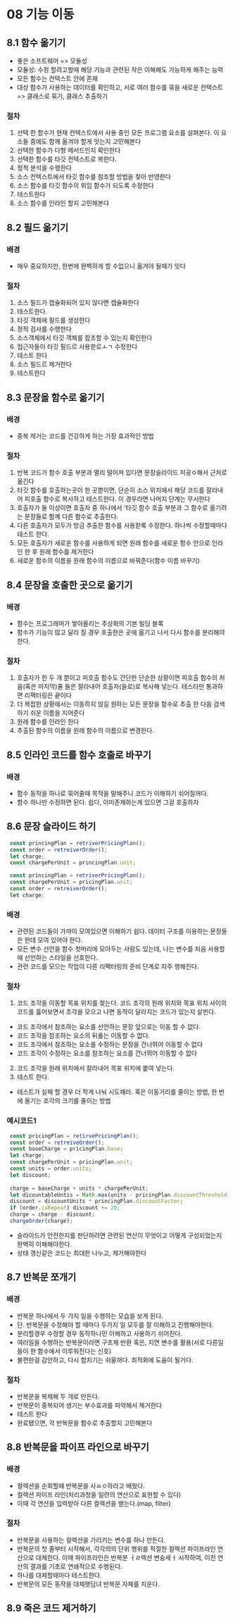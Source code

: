 # 08 기능 이동                

## 8.1 함수 옮기기
 - 좋은 소프트웨어 => 모듈성
 - 모듈성: 수정 할려고할때 해당 기능과 관련된 작은 이해해도 가능하게 해주는 능력
 - 모든 함수는 컨텍스트 안에 존재
 - 대상 함수가 사용하는 데이터를 확인하고, 서로 여러 함수를 묶을 새로운 컨택스트 => 클래스로 묶기, 클래스 추출하기
 ### 절차
  1) 선택 한 함수가 현재 컨텍스트에서 사용 중인 모든 프로그램 요소를 살펴본다. 이 요소들 중에도 함께 옮겨야 할게 잇는지 고민해본다
  2) 선택한 함수가 다형 메서드인지 확인한다
  3) 선택한 함수를 타깃 컨텍스트로 복한다.
  4) 정적 분석을 수행한다
  5) 소스 컨텍스트에서 타깃 함수를 참조할 방법을 찾아 반영한다
  6) 소스 함수를 타깃 함수의 위임 함수가 되도록 수정한다
  7) 테스트한다
  8) 소스 함수를 인라인 할지 고민해본다
       

## 8.2 필드 옮기기

### 배경
 - 매우 중요하지만, 한번에 완벽하게 할 수없으니 옮겨야 될때가 잇다

### 절차
 1) 소스 필드가 캡슐화되어 있지 않다면 캡슐화한다
 2) 테스트한다.
 3) 타깃 객체에 필드를 생성한다
 4) 정적 검사를 수행한다
 5) 소스객체에서 타깃 객체를 참조할 수 있는지 확인한다
 6) 접근자들이 타깃 필드르 사용핟로ㅗㄱ 수정한다
 7) 테스트 한다
 8) 소스 필드르 제거한다
 9) 테스트한다

## 8.3 문장을 함수로 옮기기

### 배경 
 - 중복 제거는 코드를 건강하게 하는 가장 효과적인 방법

### 절차
 1) 반복 코드가 함수 호출 부분과 멀리 떨어져 있다면 문장슬라이드 저굥ㅇ해서 근처로 옮긴다
 2) 타깃 함수를 호출하는곳이 한 곳뿐이면, 단순히 소스 위치에서 해당 코드를 잘라내어 피호출 함수로 복사하고 테스트한다. 이 경우라면 나머지 단계는 무시한다
 3) 호출자가 둘 이상이면 호출자 중 하나에서 '타깃 함수 호출 부분과 그 함수로 옮기려는 문장들로 함께 다른 함수로 추출한다.
 4) 다른 호출자가 모두가 방금 추출한 함수를 사용핟록 수정한다. 하나씩 수정할때마다 테스트 한다.
 5) 모든 호출자가 새로운 함수를 사용하게 되면 원래 함수를 새로운 함수 안으로 인라인 한 후 원래 함수를 제거한다
 6) 새로운 함수의 이름을 원래 함수의 이름으로 바꿔준다(함수 이름 바꾸기)

## 8.4 문장을 호출한 곳으로 옮기기

### 배경 
 - 함수는 프로그래머가 쌓아올리는 추상화의 기본 빌딩 블록
 - 함수가 기능이 많고 달라 질 경우 호출한은 곳에 옮기고 나서 다시 함수를 분리해야한다.

### 절차
 1) 호출자가 한 두 개 뿐이고 피호출 함수도 간단한 단순한 상황이면 피호출 함수의 처음(혹은 마지막)줄 들은 잘라내어 호출자(들로)로 복사해 넣는다. 테스타만 통과하면 리팩터링은 끝이다
 2) 더 복잡한 상황에서는 이동하지 않길 원하는 모든 문장을 함수로 추출 한 다음 검색하기 쉬운 이름을 지어준다
 3) 원래 함수를 인라인 한다
 4) 추출된 함수의 이름을 원래 함수의 이름으로 변경한다.

## 8.5 인라인 코드를 함수 호출로 바꾸기
### 배경
 - 함수 동작을 하나로 묶어줄때 목적을 말해주니 코드가 이해하기 쉬어질꺼다.
 - 함수 하나만 수정하면 된다. 쉽다, 이미존재하는게 있으면 그걸 호출하자
                                                             
## 8.6 문장 슬라이드 하기

~~~javascript
 const princingPlan = retriverPricingPlan();
 const order = retreiverOrder();
 let charge;
 const chargePerUnit = princingPlan.unit;
~~~

~~~javascript
 const princingPlan = retriverPricingPlan();
 const chargePerUnit = pricingPlan.unit;
 const order = retreiverOrder();
 let charge;
~~~
### 배경 
 - 관련된 코드들이 가까이 모여있으면 이해하기 쉽다. 데이터 구조를 이용하는 문장들은 한데 모여 있어야 한다.
 - 모든 변수 선언을 함수 첫머리에 모아두는 사람도 있는데, 나는 변수를 처음 사용할때 선언하는 스타일을 선호한다.
 - 관련 코드를 모으는 작업이 다른 리팩터링의 준비 단계로 자주 행해진다.

### 절차
 1) 코드 조각을 이동할 목표 위치를 찾는다. 코드 조각의 원래 위치와 목표 위치 사이의 코드를 훓어보면서 조각을 모으고 나면 동작이 달라지는 코드가 있는지 살핀다.<br>
   - 코드 조각에서 참조하는 요소를 선언하는 문장 앞으로는 이동 할 수 없다.
   - 코드 조각을 참조하는 요소의 뒤롤는 이동할 수 없다.
   - 코드 조각에서 참조하는 요소를 수정하는 문장을 건너뛰어 이동할 수 없다
   - 코드 조각이 수정하는 요소를 참조하는 요소를 건너뛰어 이동할 수 없다
 2) 코드 조각을 원래 위치에서 잘라내어 목표 위치에 붙여 넣는다.
 3) 테스트 한다.
 - 테스트가 실패 할 경우 더 작게 나눠 시도해라. 혹은 이동거리를 줄이는 방법, 한 번에 올기는 조각의 크기를 줄이는 방법

### 예시코드1
~~~javascript
 const pricingPlan = retirvePricingPlan();
 const order = retreiveOrder();
 const baseCharge = pricingPlan.base;
 let charge;
 const chargePerUnit = pricingPlan.unit;
 const units = order.units;
 let discount;
 
 charge = baseCharge + units * chargePerUnit;
 let dicountableUntis = Math.max(units - pricingPlan.discountThreshold, 0);
 discount = discountUnits * princingPlan.discountFactor;
 if (order.isRepeat) discount += 20;
 charge = charge - discount;
 chargeOrder(charge);
~~~
 - 슬라이드가 안전한지를 판단하려면 관련된 연산이 무엇이고 어떻게 구성되었는지 완벽히 이해해야한다.
 - 상태 갱신같은 코드는 최대한 나누고, 제거해야한다

## 8.7 반복문 쪼개기

### 배경 
- 반복문 하나에서 두 가지 일을 수행하는 모습을 보게 된다.
- 단. 반복문을 수정해야 할 때마다 두가지 일 모두를 잘 이해하고 진행해야한다.
- 분리할경우 수정할 경우 동작하나민 이해하고 사용하기 쉬어진다.
- 여러일을 수행하는 반복문이라면 구조체 반환 혹은, 지연 변수를 활용(서로 다른일 들이 한 함수에서 이루워진다는 신호)
- 불편한걸 감안하고, 다시 합치기는 쉬울꺼다. 최적화에 도움이 될거다.

### 절차
- 반복문을 복제해 두 개로 만든다.
- 반복문이 중복되어 생기는 부수효과를 파악해서 제거한다
- 테스트 한다
- 완료됐으면, 각 반복문을 함수로 추출할지 고민해본다

## 8.8 반복문을 파이프 라인으로 바꾸기

### 배경 
 - 컬렉션을 순회할때 반복문을 사ㅛㅇ하라고 배웠다. 
 - 컬렉션 파이프 라인(처리과정을 일련의 연산으로 표현할 수 있다)
 - 이때 각 연산을 입력받아 다른 컬렉션을 밷는다.(map, filter)
### 절차
 - 반복문을 사용하는 컬렉션을 가리키는 변수를 하나 만든다.
 - 반복문의 첫 줄부터 시작해서, 각각의의 단위 행위를 적절한 컬렉션 파이프라인 연산으로 대체한다. 이때 파이프라인은 반복분 ㅓㄹ렉션 변숭세ㅓ 시작하여, 이전 연산의 결과를 기초로 연쇄적으로 수행된다. 
 - 하나를 대체할때마다 테스트한다.
 - 반복문의 모든 동작을 대체햇담녀 반복문 자체를 지운다.

## 8.9 죽은 코드 제거하기
